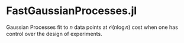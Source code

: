 # FastGaussianProcesses.jl

Gaussian Processes fit to $n$ data points at $\mathcal{O}(n \log n)$ cost when one has control over the design of experiments. 
